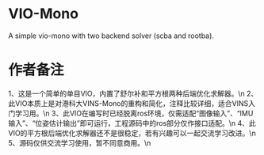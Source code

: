 # VIO-Mono
A simple vio-mono with two backend solver (scba and rootba).

# 作者备注
1、这是一个简单的单目VIO，内置了舒尔补和平方根两种后端优化求解器。\n
2、此VIO本质上是对港科大VINS-Mono的重构和简化，注释比较详细，适合VINS入门学习用。\n
3、此VIO在编写时已经脱离ros环境，仅需适配“图像输入”、“IMU输入”、“位姿估计输出”即可运行，工程源码中的ros部分仅作接口适配。\n
4、此VIO的平方根后端优化求解器还不是很稳定，若有兴趣可以一起交流学习改进。\n
5、源码仅供交流学习使用，暂不同意商用。\n
